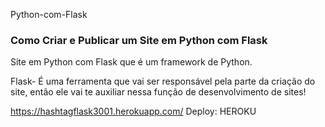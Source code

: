 Python-com-Flask

### Como Criar e Publicar um Site em Python com Flask

Site em Python com Flask que é um framework de Python.

Flask- É uma ferramenta que vai ser responsável pela parte da criação do site, então ele vai te auxiliar nessa função de desenvolvimento de sites!


https://hashtagflask3001.herokuapp.com/
Deploy: HEROKU
